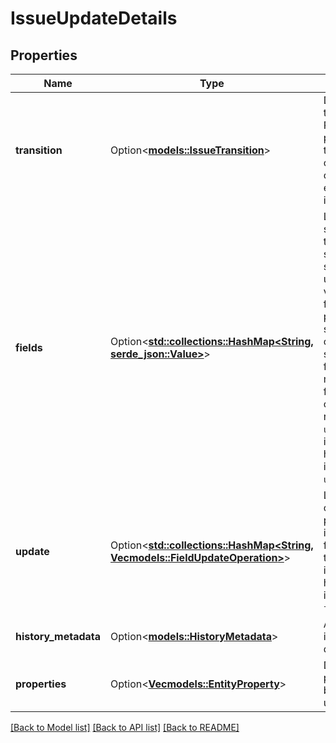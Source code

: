 # IssueUpdateDetails

## Properties

Name | Type | Description | Notes
------------ | ------------- | ------------- | -------------
**transition** | Option<[**models::IssueTransition**](IssueTransition.md)> | Details of a transition. Required when performing a transition, optional when creating or editing an issue. | [optional]
**fields** | Option<[**std::collections::HashMap<String, serde_json::Value>**](serde_json::Value.md)> | List of issue screen fields to update, specifying the sub-field to update and its value for each field. This field provides a straightforward option when setting a sub-field. When multiple sub-fields or other operations are required, use `update`. Fields included in here cannot be included in `update`. | [optional]
**update** | Option<[**std::collections::HashMap<String, Vec<models::FieldUpdateOperation>>**](Vec.md)> | List of operations to perform on issue screen fields. Note that fields included in here cannot be included in `fields`. | [optional]
**history_metadata** | Option<[**models::HistoryMetadata**](HistoryMetadata.md)> | Additional issue history details. | [optional]
**properties** | Option<[**Vec<models::EntityProperty>**](EntityProperty.md)> | Details of issue properties to be add or update. | [optional]

[[Back to Model list]](../README.md#documentation-for-models) [[Back to API list]](../README.md#documentation-for-api-endpoints) [[Back to README]](../README.md)


